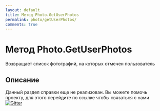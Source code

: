 ```yaml
---
layout: default
title: Метод Photo.GetUserPhotos
permalink: photo/getUserPhotos/
comments: true
---
```

# Метод Photo.GetUserPhotos
Возвращает список фотографий, на которых отмечен пользователь

## Описание
Данный раздел справки еще не реализован. Вы  можете помочь проекту, для этого перейдите по ссылке чтобы связаться с нами [![Gitter](https://badges.gitter.im/Join%20Chat.svg)](https://gitter.im/vknet/vk?utm_source=badge&utm_medium=badge&utm_campaign=pr-badge)
